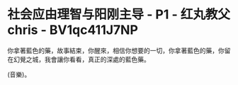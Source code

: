 # 社会应由理智与阳刚主导 - P1 - 红丸教父chris - BV1qc411J7NP

你拿著藍色的藥，故事結束，你醒來，相信你想要的一切，你拿著藍色的藥，你留在幻覺之城，我會讓你看看，真正的深處的藍色藥。

(音樂)。